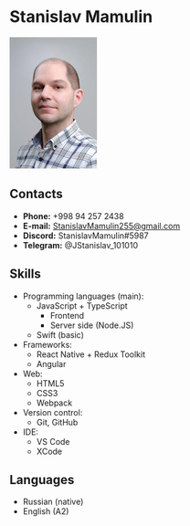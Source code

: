 # Stanislav Mamulin
![Мой портрет](/assets/images/Me.jpeg)

## Contacts
* __Phone:__ +998 94 257 2438
* __E-mail:__ StanislavMamulin255@gmail.com
* __Discord:__ StanislavMamulin#5987
* __Telegram:__ @JStanislav_101010

## Skills
* Programming languages (main):
  * JavaScript + TypeScript
    * Frontend
    * Server side (Node.JS)
  * Swift (basic)
* Frameworks:
  * React Native + Redux Toolkit
  * Angular
* Web:
  * HTML5
  * CSS3
  * Webpack
* Version control:
  * Git, GitHub
* IDE:
  * VS Code
  * XCode

## Languages
* Russian (native)
* English (A2)
